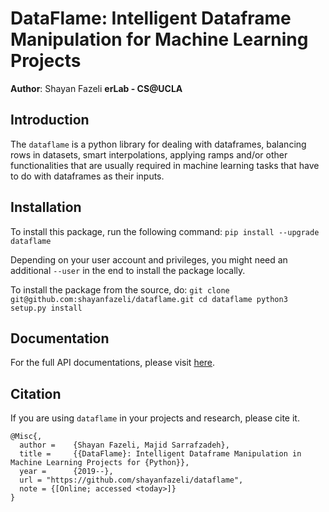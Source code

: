 # DataFlame: Intelligent Dataframe Manipulation for Machine Learning Projects

__Author__: Shayan Fazeli
__erLab - CS@UCLA__

## Introduction
The `dataflame` is a python library for dealing with
dataframes, balancing rows in datasets, smart interpolations,
applying ramps and/or other functionalities that are usually
required in machine learning tasks that have to do
with dataframes as their inputs.

## Installation
To install this package, run the following command:
``
pip install --upgrade dataflame
``

Depending on your user account and privileges, you might need an additional `--user` in the end to
install the package locally.

To install the package from the source, do:
``
git clone git@github.com:shayanfazeli/dataflame.git
cd dataflame
python3 setup.py install
``

## Documentation
For the full API documentations, please visit [here](https://cs.ucla.edu/~shayan/docs/dataflame).

## Citation
If you are using `dataflame` in your projects and research, please cite it.

```
@Misc{,
  author =    {Shayan Fazeli, Majid Sarrafzadeh},
  title =     {{DataFlame}: Intelligent Dataframe Manipulation in Machine Learning Projects for {Python}},
  year =      {2019--},
  url = "https://github.com/shayanfazeli/dataflame",
  note = {[Online; accessed <today>]}
}
```


